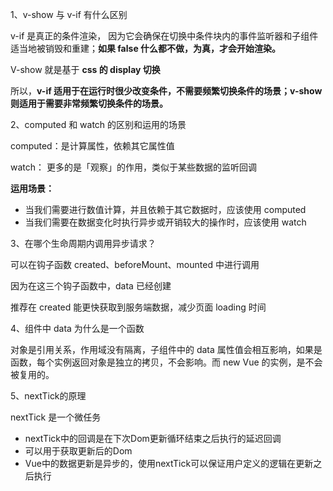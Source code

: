 1、v-show 与 v-if 有什么区别

v-if 是真正的条件渲染， 因为它会确保在切换中条件块内的事件监听器和子组件适当地被销毁和重建；**如果 false 什么都不做，为真，才会开始渲染。**

V-show 就是基于 **css 的 display 切换**

所以，**v-if 适用于在运行时很少改变条件，不需要频繁切换条件的场景；v-show 则适用于需要非常频繁切换条件的场景。**

2、computed 和 watch 的区别和运用的场景

computed：是计算属性，依赖其它属性值

watch： 更多的是「观察」的作用，类似于某些数据的监听回调

**运用场景：**

- 当我们需要进行数值计算，并且依赖于其它数据时，应该使用 computed
- 当我们需要在数据变化时执行异步或开销较大的操作时，应该使用 watch

3、在哪个生命周期内调用异步请求？

可以在钩子函数 created、beforeMount、mounted 中进行调用

因为在这三个钩子函数中，data 已经创建

推荐在 created 能更快获取到服务端数据，减少页面 loading 时间

4、组件中 data 为什么是一个函数

对象是引用关系，作用域没有隔离，子组件中的 data 属性值会相互影响，如果是函数，每个实例返回对象是独立的拷贝，不会影响。而 new Vue 的实例，是不会被复用的。

5、nextTick的原理

nextTick 是一个微任务

- nextTick中的回调是在下次Dom更新循环结束之后执行的延迟回调
- 可以用于获取更新后的Dom
- Vue中的数据更新是异步的，使用nextTick可以保证用户定义的逻辑在更新之后执行 
